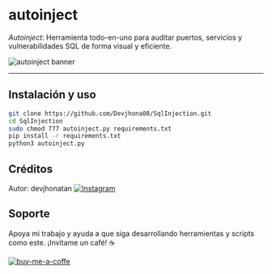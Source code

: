 # autoinject

_Autoinject_: Herramienta todo-en-uno para auditar puertos, servicios y vulnerabilidades SQL de forma visual y eficiente.

![autoinject banner](https://github.com/user-attachments/assets/bb27961b-6ade-4476-9c1a-66edbd637d72)

---

## Instalación y uso

```bash
git clone https://github.com/Devjhona08/SqlInjection.git
cd SqlInjection
sudo chmod 777 autoinject.py requirements.txt
pip install -r requirements.txt
python3 autoinject.py
```

## Créditos
 Autor: devjhonatan
 [![Instagram](https://img.shields.io/badge/Instagram-E4405F?style=for-the-badge&logo=instagram&logoColor=white)](https://www.instagram.com/devjhonatan08/)

## Soporte

Apoya mi trabajo y ayuda a que siga desarrollando herramientas y scripts como este. ¡Invítame un café! ☕

<a href="https://www.buymeacoffee.com/devjhonatan08" rel="nofollow"><img width="250" align="left">
![buy-me-a-coffe](https://github.com/user-attachments/assets/8c8f9e81-334e-469e-b25e-29888cfc9fcc)
</a>
